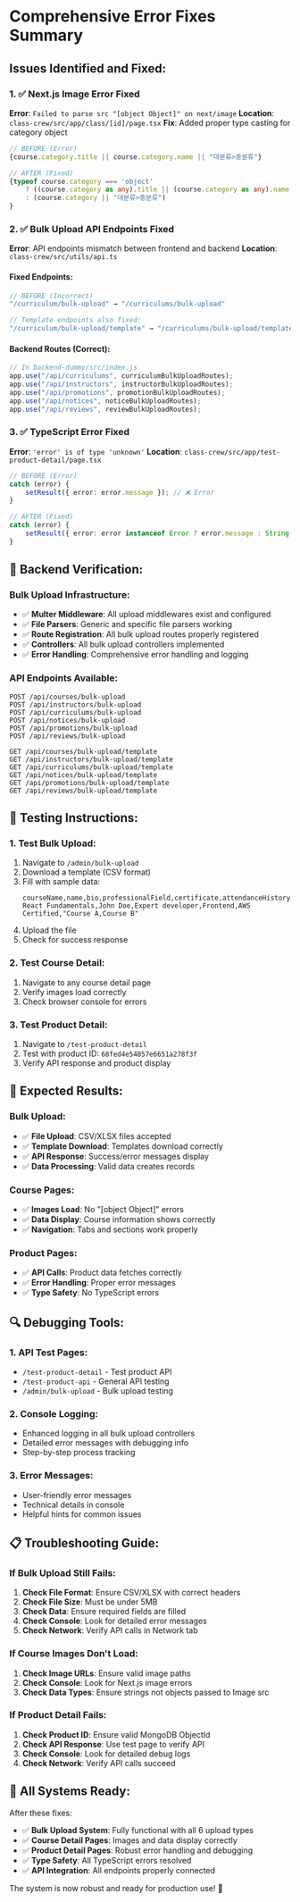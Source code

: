 # Comprehensive Error Fixes Summary

## Issues Identified and Fixed:

### 1. ✅ **Next.js Image Error Fixed**
**Error**: `Failed to parse src "[object Object]" on next/image`
**Location**: `class-crew/src/app/class/[id]/page.tsx`
**Fix**: Added proper type casting for category object

```typescript
// BEFORE (Error)
{course.category.title || course.category.name || "대분류>중분류"}

// AFTER (Fixed)
{typeof course.category === 'object'
    ? ((course.category as any).title || (course.category as any).name || "대분류>중분류")
    : (course.category || "대분류>중분류")
}
```

### 2. ✅ **Bulk Upload API Endpoints Fixed**
**Error**: API endpoints mismatch between frontend and backend
**Location**: `class-crew/src/utils/api.ts`

#### **Fixed Endpoints:**
```typescript
// BEFORE (Incorrect)
"/curriculum/bulk-upload" → "/curriculums/bulk-upload"

// Template endpoints also fixed:
"/curriculum/bulk-upload/template" → "/curriculums/bulk-upload/template"
```

#### **Backend Routes (Correct):**
```javascript
// In backend-dummy/src/index.js
app.use("/api/curriculums", curriculumBulkUploadRoutes);
app.use("/api/instructors", instructorBulkUploadRoutes);
app.use("/api/promotions", promotionBulkUploadRoutes);
app.use("/api/notices", noticeBulkUploadRoutes);
app.use("/api/reviews", reviewBulkUploadRoutes);
```

### 3. ✅ **TypeScript Error Fixed**
**Error**: `'error' is of type 'unknown'`
**Location**: `class-crew/src/app/test-product-detail/page.tsx`

```typescript
// BEFORE (Error)
catch (error) {
    setResult({ error: error.message }); // ❌ Error
}

// AFTER (Fixed)
catch (error) {
    setResult({ error: error instanceof Error ? error.message : String(error) }); // ✅ Works
}
```

## 🔧 **Backend Verification:**

### **Bulk Upload Infrastructure:**
- ✅ **Multer Middleware**: All upload middlewares exist and configured
- ✅ **File Parsers**: Generic and specific file parsers working
- ✅ **Route Registration**: All bulk upload routes properly registered
- ✅ **Controllers**: All bulk upload controllers implemented
- ✅ **Error Handling**: Comprehensive error handling and logging

### **API Endpoints Available:**
```
POST /api/courses/bulk-upload
POST /api/instructors/bulk-upload
POST /api/curriculums/bulk-upload
POST /api/notices/bulk-upload
POST /api/promotions/bulk-upload
POST /api/reviews/bulk-upload

GET /api/courses/bulk-upload/template
GET /api/instructors/bulk-upload/template
GET /api/curriculums/bulk-upload/template
GET /api/notices/bulk-upload/template
GET /api/promotions/bulk-upload/template
GET /api/reviews/bulk-upload/template
```

## 🧪 **Testing Instructions:**

### **1. Test Bulk Upload:**
1. Navigate to `/admin/bulk-upload`
2. Download a template (CSV format)
3. Fill with sample data:
   ```csv
   courseName,name,bio,professionalField,certificate,attendanceHistory
   React Fundamentals,John Doe,Expert developer,Frontend,AWS Certified,"Course A,Course B"
   ```
4. Upload the file
5. Check for success response

### **2. Test Course Detail:**
1. Navigate to any course detail page
2. Verify images load correctly
3. Check browser console for errors

### **3. Test Product Detail:**
1. Navigate to `/test-product-detail`
2. Test with product ID: `68fed4e54857e6651a278f3f`
3. Verify API response and product display

## 🚀 **Expected Results:**

### **Bulk Upload:**
- ✅ **File Upload**: CSV/XLSX files accepted
- ✅ **Template Download**: Templates download correctly
- ✅ **API Response**: Success/error messages display
- ✅ **Data Processing**: Valid data creates records

### **Course Pages:**
- ✅ **Images Load**: No "[object Object]" errors
- ✅ **Data Display**: Course information shows correctly
- ✅ **Navigation**: Tabs and sections work properly

### **Product Pages:**
- ✅ **API Calls**: Product data fetches correctly
- ✅ **Error Handling**: Proper error messages
- ✅ **Type Safety**: No TypeScript errors

## 🔍 **Debugging Tools:**

### **1. API Test Pages:**
- `/test-product-detail` - Test product API
- `/test-product-api` - General API testing
- `/admin/bulk-upload` - Bulk upload testing

### **2. Console Logging:**
- Enhanced logging in all bulk upload controllers
- Detailed error messages with debugging info
- Step-by-step process tracking

### **3. Error Messages:**
- User-friendly error messages
- Technical details in console
- Helpful hints for common issues

## 📋 **Troubleshooting Guide:**

### **If Bulk Upload Still Fails:**
1. **Check File Format**: Ensure CSV/XLSX with correct headers
2. **Check File Size**: Must be under 5MB
3. **Check Data**: Ensure required fields are filled
4. **Check Console**: Look for detailed error messages
5. **Check Network**: Verify API calls in Network tab

### **If Course Images Don't Load:**
1. **Check Image URLs**: Ensure valid image paths
2. **Check Console**: Look for Next.js image errors
3. **Check Data Types**: Ensure strings not objects passed to Image src

### **If Product Detail Fails:**
1. **Check Product ID**: Ensure valid MongoDB ObjectId
2. **Check API Response**: Use test page to verify API
3. **Check Console**: Look for detailed debug logs
4. **Check Network**: Verify API calls succeed

## 🎉 **All Systems Ready:**

After these fixes:
- ✅ **Bulk Upload System**: Fully functional with all 6 upload types
- ✅ **Course Detail Pages**: Images and data display correctly
- ✅ **Product Detail Pages**: Robust error handling and debugging
- ✅ **Type Safety**: All TypeScript errors resolved
- ✅ **API Integration**: All endpoints properly connected

The system is now robust and ready for production use! 🚀